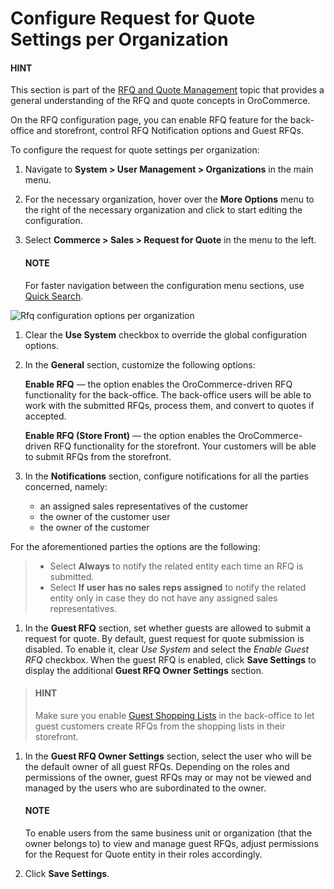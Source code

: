 <a id="user-guide-system-configuration-commerce-sales-rfq-organization"></a>

# Configure Request for Quote Settings per Organization

#### HINT
This section is part of the [RFQ and Quote Management](../../../../../../../concept-guides/customers-sales/rfq-quotes/index.md#concept-guide-rfq-quotes) topic that provides a general understanding of the RFQ and quote concepts in OroCommerce.

On the RFQ configuration page, you can enable RFQ feature for the back-office and storefront, control RFQ Notification options and Guest RFQs.

To configure the request for quote settings per organization:

1. Navigate to **System > User Management > Organizations** in the main menu.
2. For the necessary organization, hover over the <i class="fa fa-ellipsis-h fa-lg" aria-hidden="true"></i> **More Options** menu to the right of the necessary organization and click <i class="fas fa-cog" aria-hidden="true"></i> to start editing the configuration.
3. Select **Commerce > Sales > Request for Quote** in the menu to the left.

   #### NOTE
   For faster navigation between the configuration menu sections, use [Quick Search](../../../../../configuration/quick-search.md#user-guide-system-configuration-quick-search).

![Rfq configuration options per organization](user/img/system/user_management/org_configuration/sales/org_rfq_config.png)
1. Clear the **Use System** checkbox to override the global configuration options.
2. In the **General** section, customize the following options:

   **Enable RFQ** — the option enables the OroCommerce-driven RFQ functionality for the back-office. The back-office users will be able to work with the submitted RFQs, process them, and convert to quotes if accepted.

   **Enable RFQ (Store Front)** — the option enables the OroCommerce-driven RFQ functionality for the storefront. Your customers will be able to submit RFQs from the storefront.
3. In the **Notifications** section, configure notifications for all the parties concerned, namely:
   * an assigned sales representatives of the customer
   * the owner of the customer user
   * the owner of the customer

For the aforementioned parties the options are the following:

> * Select **Always** to notify the related entity each time an RFQ is submitted.
> * Select **If user has no sales reps assigned** to notify the related entity only in case they do not have any assigned sales representatives.
1. In the **Guest RFQ** section, set whether guests are allowed to submit a request for quote. By default, guest request for quote submission is disabled. To enable it, clear *Use System* and select the *Enable Guest RFQ* checkbox. When the guest RFQ is enabled, click **Save Settings** to display the additional **Guest RFQ Owner Settings** section.

> #### HINT
> Make sure you enable [Guest Shopping Lists](organization-guest-shopping-list.md#user-guide-system-configuration-commerce-sales-shopping-list-per-organization) in the back-office to let guest customers create RFQs from the shopping lists in their storefront.
1. In the **Guest RFQ Owner Settings** section, select the user who will be the default owner of all guest RFQs.  Depending on the roles and permissions of the owner, guest RFQs may or may not be viewed and managed by the users who are subordinated to the owner.

   #### NOTE
   To enable users from the same business unit or organization (that the owner belongs to) to view and manage guest RFQs, adjust permissions for the Request for Quote entity in their roles accordingly.
2. Click **Save Settings**.

<!-- fa-bars = fa-navicon -->
<!-- Ic Tiles is used as Set As Default in saved views, and as tiles in display layout options -->
<!-- IcPencil refers to Rename in Commerce and Inline Editing in CRM -->
<!-- Check mark in the square. -->
<!-- SortDesc is also used as drop-down arrow -->
<!-- A -->
<!-- B -->
<!-- C -->
<!-- D -->
<!-- E -->
<!-- F -->
<!-- G -->
<!-- H -->
<!-- I -->
<!-- L -->
<!-- M -->
<!-- P -->
<!-- R -->
<!-- S -->
<!-- T -->
<!-- U -->
<!-- Z -->
